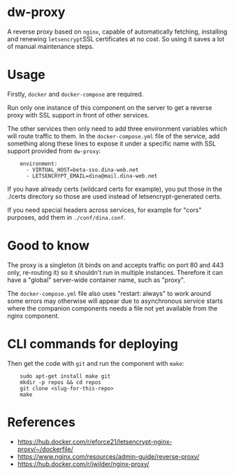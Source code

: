 # dw-proxy

A reverse proxy based on `nginx`, capable of automatically fetching, installing and renewing `letsencrypt`SSL certificates at no cost. So using it saves a lot of manual maintenance steps.

# Usage

Firstly, `docker` and `docker-compose` are required.

Run only one instance of this component on the server to get a reverse proxy with SSL support in front of other services.

The other services then only need to add three environment variables which will route traffic to them. In the `docker-compose.yml` file of the service, add something along these lines to expose it under a specific name with SSL support provided from `dw-proxy`:

		environment:
		  - VIRTUAL_HOST=beta-sso.dina-web.net
		  - LETSENCRYPT_EMAIL=dina@mail.dina-web.net

If you have already certs (wildcard certs for example), you put those in the ./certs directory so those are used instead of letsencrypt-generated certs.

If you need special headers across services, for example for "cors" purposes, add them in `./conf/dina.conf`.

# Good to know

The proxy is a singleton (it binds on and accepts traffic on port 80 and 443 only, re-routing it) so it shouldn't run in multiple instances. Therefore it can have a "global" server-wide container name, such as "proxy". 

The `docker-compose.yml` file also uses "restart: always" to work around some errors may otherwise will appear due to asynchronous service starts where the companion components needs a file not yet available from the nginx component.

# CLI commands for deploying


Then get the code with `git` and run the component with `make`:

		sudo apt-get install make git
		mkdir -p repos && cd repos
		git clone <slug-for-this-repo>
		make

# References

- https://hub.docker.com/r/eforce21/letsencrypt-nginx-proxy/~/dockerfile/
- https://www.nginx.com/resources/admin-guide/reverse-proxy/
- https://hub.docker.com/r/jwilder/nginx-proxy/

